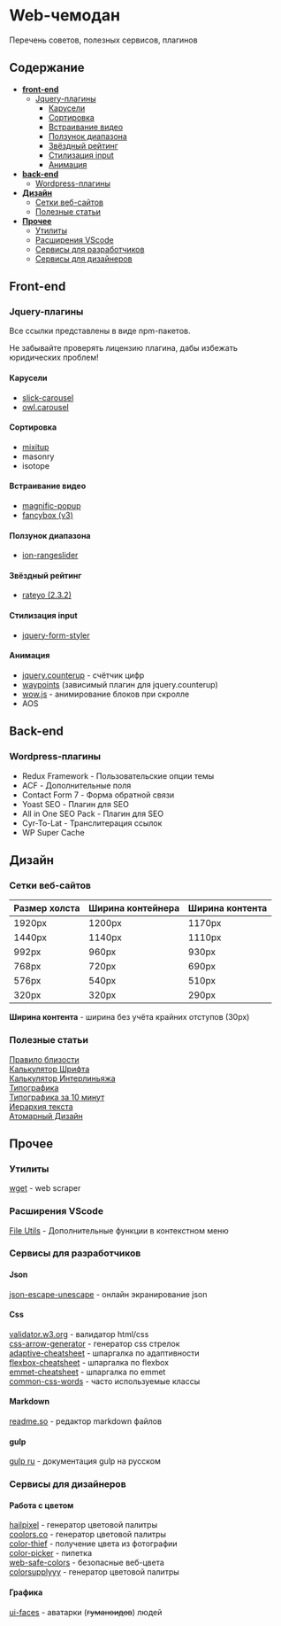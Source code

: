 
# Web-чемодан

Перечень советов, полезных сервисов, плагинов


## Содержание
- [**front-end**](#front-end)
  * [Jquery-плагины](#jquery-плагины)
    + [Карусели](#карусели)
    + [Сортировка](#сортировка)
    + [Встраивание видео](#встраивание-видео)
    + [Ползунок диапазона](#ползунок-диапазона)
    + [Звёздный рейтинг](#звёздный-рейтинг)
    + [Стилизация input](#стилизация-input)
    + [Анимация](#анимация)
- [**back-end**](#back-end)
  * [Wordpress-плагины](#wordpress-плагины)
- [**Дизайн**](#дизайн)
  * [Сетки веб-сайтов](#сетки-веб-сайтов)
  * [Полезные статьи](#полезные-статьи)
- [**Прочее**](#прочее)
  * [Утилиты](#утилиты)
  * [Расширения VScode](#расширения-vscode)
  * [Сервисы для разработчиков](#сервисы-для-разработчиков)
  * [Сервисы для дизайнеров](#сервисы-для-дизайнеров)

## Front-end

### Jquery-плагины

Все ссылки представлены в виде npm-пакетов.

Не забывайте проверять лицензию плагина, дабы избежать юридических проблем!

#### Карусели
- [slick-carousel](https://www.npmjs.com/package/slick-carousel)
- [owl.carousel](https://www.npmjs.com/package/owl.carousel)
#### Сортировка
- [mixitup](https://www.npmjs.com/package/mixitup)
- masonry
- isotope
#### Встраивание видео
- [magnific-popup](https://www.npmjs.com/package/magnific-popup)
- [fancybox (v3)](https://www.npmjs.com/package/@fancyapps/fancybox)
#### Ползунок диапазона
- [ion-rangeslider](https://www.npmjs.com/package/ion-rangeslider)
#### Звёздный рейтинг
- [rateyo (2.3.2)](https://www.npmjs.com/package/rateyo/v/2.3.2)
#### Стилизация input
- [jquery-form-styler](https://www.npmjs.com/package/jquery-form-styler)
#### Анимация
- [jquery.counterup](https://www.npmjs.com/package/jquery.counterup) - счётчик цифр
- [waypoints](https://www.npmjs.com/package/waypoints) (зависимый плагин для jquery.counterup)
- [wow.js](https://www.npmjs.com/package/wow.js) - анимирование блоков при скролле
- AOS
## Back-end

### Wordpress-плагины

- Redux Framework - Пользовательские опции темы
- ACF - Дополнительные поля
- Contact Form 7 - Форма обратной связи
- Yoast SEO - Плагин для SEO
- All in One SEO Pack - Плагин для SEO
- Cyr-To-Lat - Транслитерация ссылок
- WP Super Cache
## Дизайн

### Сетки веб-сайтов

| Размер холста  | Ширина контейнера | Ширина контента |
| -------------  | ----------------- | --------------- |
| 1920px         | 1200px            | 1170px          |
| 1440px         | 1140px            | 1110px          |
| 992px          | 960px             | 930px           |
| 768px          | 720px	            | 690px           |
| 576px          | 540px             | 510px           |
| 320px          | 320px	            | 290px           |

**Ширина контента** - ширина без учёта крайних отступов (30px)

### Полезные статьи

[Правило близости](https://designpub.ru/%D0%BF%D1%80%D0%B0%D0%B2%D0%B8%D0%BB%D0%BE-%D0%B1%D0%BB%D0%B8%D0%B7%D0%BE%D1%81%D1%82%D0%B8-540012265d16)  
[Калькулятор Шрифта](https://www.modularscale.com/?15&px&1.5)  
[Калькулятор Интерлиньяжа](https://grtcalculator.com/)   
[Типографика](https://skillbox.ru/media/design/chto_takoe_tipografika/)  
[Типографика за 10 минут](https://netology.ru/blog/razbiraemsya-v-osnovakh-tipografiki-za-10-minut)  
[Иерархия текста](https://web-etalon.ru/blog/ierarkhiya-v-tipografike/)  
[Атомарный Дизайн](https://evergreens.com.ua/ru/articles/atomic-design.html#:~:text=%D0%90%D1%82%D0%BE%D0%BC%D0%B0%D1%80%D0%BD%D1%8B%D0%B9%20%D0%B4%D0%B8%D0%B7%D0%B0%D0%B9%D0%BD%20%E2%80%93%20%D0%BC%D0%B5%D1%82%D0%BE%D0%B4%D0%BE%D0%BB%D0%BE%D0%B3%D0%B8%D1%8F%20%D1%80%D0%B0%D0%B7%D0%B4%D0%B5%D0%BB%D0%B5%D0%BD%D0%B8%D1%8F%20%D0%BB%D1%8E%D0%B1%D0%BE%D0%B3%D0%BE,%D0%BE%D0%B1%D1%88%D0%B8%D1%80%D0%BD%D0%BE%D0%B3%D0%BE%20%D0%B4%D0%BE%D0%BA%D1%83%D0%BC%D0%B5%D0%BD%D1%82%D0%B0%20%D0%BA%D0%B0%D0%BA%20%D0%B4%D0%B8%D0%B7%D0%B0%D0%B9%D0%BD%2D%D1%81%D0%B8%D1%81%D1%82%D0%B5%D0%BC%D0%B0.)


## Прочее

### Утилиты
[wget](https://eternallybored.org/misc/wget/) - web scraper

### Расширения VScode
[File Utils](https://marketplace.visualstudio.com/items?itemName=sleistner.vscode-fileutils) - Дополнительные функции в контекстном меню

### Сервисы для разработчиков

#### Json
[json-escape-unescape](https://tools.icoder.uz/json-escape-unescape.php) - онлайн экранирование json

#### Css
[validator.w3.org](https://validator.w3.org/) - валидатор html/css  
[css-arrow-generator](https://cssarrowplease.com/) - генератор css стрелок   
[adaptive-cheatsheet](https://tpverstak.ru/adaptive-cheatsheet/) - шпаргалка по адаптивности  
[flexbox-cheatsheet](https://tpverstak.ru/flex-cheatsheet/) - шпаргалка по flexbox  
[emmet-cheatsheet](https://docs.emmet.io/cheat-sheet/) - шпаргалка по emmet  
[common-css-words](https://github.com/yoksel/common-words) - часто используемые классы
#### Markdown
[readme.so](https://readme.so/editor) - редактор markdown файлов
#### gulp
[gulp ru](https://webdesign-master.ru/blog/docs/gulp-documentation.html) - документация gulp на русском

### Сервисы для дизайнеров

#### Работа с цветом
[hailpixel](https://color.hailpixel.com/) - генератор цветовой палитры   
[coolors.co](https://coolors.co/) - генератор цветовой палитры  
[color-thief](https://lokeshdhakar.com/projects/color-thief/) - получение цвета из фотографии    
[color-picker](https://htmlcolorcodes.com/color-picker/) - пипетка   
[web-safe-colors](https://colorscheme.ru/web-safe-colors.html) - безопасные веб-цвета  
[colorsupplyyy](https://colorsupplyyy.com/app/) - генератор цветовой палитры
#### Графика
[ui-faces](https://www.uifaces.co/) - аватарки (~~гуманоидов~~) людей
